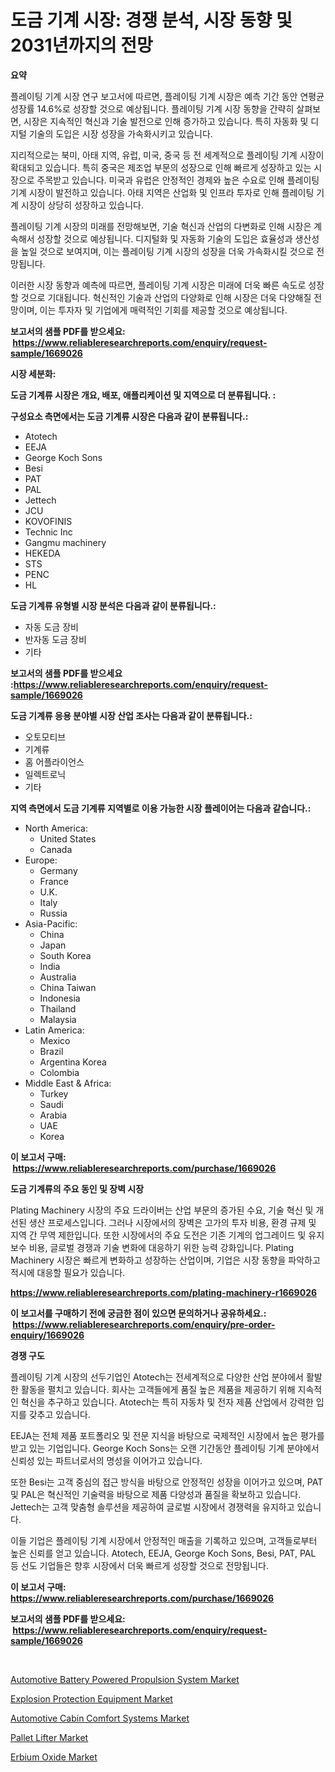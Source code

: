 <p><h1>도금 기계 시장: 경쟁 분석, 시장 동향 및 2031년까지의 전망</h1></p><p><strong>요약</strong></p>
<p><p>플레이팅 기계 시장 연구 보고서에 따르면, 플레이팅 기계 시장은 예측 기간 동안 연평균 성장률 14.6%로 성장할 것으로 예상됩니다. 플레이팅 기계 시장 동향을 간략히 살펴보면, 시장은 지속적인 혁신과 기술 발전으로 인해 증가하고 있습니다. 특히 자동화 및 디지털 기술의 도입은 시장 성장을 가속화시키고 있습니다.</p><p>지리적으로는 북미, 아태 지역, 유럽, 미국, 중국 등 전 세계적으로 플레이팅 기계 시장이 확대되고 있습니다. 특히 중국은 제조업 부문의 성장으로 인해 빠르게 성장하고 있는 시장으로 주목받고 있습니다. 미국과 유럽은 안정적인 경제와 높은 수요로 인해 플레이팅 기계 시장이 발전하고 있습니다. 아태 지역은 산업화 및 인프라 투자로 인해 플레이팅 기계 시장이 상당히 성장하고 있습니다.</p><p>플레이팅 기계 시장의 미래를 전망해보면, 기술 혁신과 산업의 다변화로 인해 시장은 계속해서 성장할 것으로 예상됩니다. 디지털화 및 자동화 기술의 도입은 효율성과 생산성을 높일 것으로 보여지며, 이는 플레이팅 기계 시장의 성장을 더욱 가속화시킬 것으로 전망됩니다.</p><p>이러한 시장 동향과 예측에 따르면, 플레이팅 기계 시장은 미래에 더욱 빠른 속도로 성장할 것으로 기대됩니다. 혁신적인 기술과 산업의 다양화로 인해 시장은 더욱 다양해질 전망이며, 이는 투자자 및 기업에게 매력적인 기회를 제공할 것으로 예상됩니다.</p></p>
<p><strong>보고서의 샘플 PDF를 받으세요: &nbsp;<a href="https://www.reliableresearchreports.com/enquiry/request-sample/1669026">https://www.reliableresearchreports.com/enquiry/request-sample/1669026</a></strong></p>
<p><strong>시장 세분화:</strong></p>
<p><strong> 도금 기계류 시장은 개요, 배포, 애플리케이션 및 지역으로 더 분류됩니다. :</strong></p>
<p><strong>구성요소 측면에서는 도금 기계류 시장은 다음과 같이 분류됩니다.:</strong></p>
<p><ul><li>Atotech</li><li>EEJA</li><li>George Koch Sons</li><li>Besi</li><li>PAT</li><li>PAL</li><li>Jettech</li><li>JCU</li><li>KOVOFINIS</li><li>Technic Inc</li><li>Gangmu machinery</li><li>HEKEDA</li><li>STS</li><li>PENC</li><li>HL</li></ul></p>
<p><strong> 도금 기계류 유형별 시장 분석은 다음과 같이 분류됩니다.:</strong></p>
<p><ul><li>자동 도금 장비</li><li>반자동 도금 장비</li><li>기타</li></ul></p>
<p><strong>보고서의 샘플 PDF를 받으세요 :<a href="https://www.reliableresearchreports.com/enquiry/request-sample/1669026">https://www.reliableresearchreports.com/enquiry/request-sample/1669026</a></strong></p>
<p><strong> 도금 기계류 응용 분야별 시장 산업 조사는 다음과 같이 분류됩니다.:</strong></p>
<p><ul><li>오토모티브</li><li>기계류</li><li>홈 어플라이언스</li><li>일렉트로닉</li><li>기타</li></ul></p>
<p><strong>지역 측면에서 도금 기계류 지역별로 이용 가능한 시장 플레이어는 다음과 같습니다.:</strong></p>
<p><ul>
    <li>
        North America:
        <ul>
            <li>United States</li>
            <li>Canada</li>
        </ul>
    </li>
    <li>
        Europe:
        <ul>
            <li>Germany</li>
            <li>France</li>
            <li>U.K.</li>
            <li>Italy</li>
            <li>Russia</li>
        </ul>
    </li>
    <li>
        Asia-Pacific:
        <ul>
            <li>China</li>
            <li>Japan</li>
            <li>South Korea</li>
            <li>India</li>
            <li>Australia</li>
            <li>China Taiwan</li>
            <li>Indonesia</li>
            <li>Thailand</li>
            <li>Malaysia</li>
        </ul>
    </li>
    <li>
        Latin America:
        <ul>
            <li>Mexico</li>
            <li>Brazil</li>
            <li>Argentina Korea</li>
            <li>Colombia</li>
        </ul>
    </li>
    <li>
        Middle East & Africa:
        <ul>
            <li>Turkey</li>
            <li>Saudi</li>
            <li>Arabia</li>
            <li>UAE</li>
            <li>Korea</li>
        </ul>
    </li>
    </ul></p>
<p><strong>이 보고서 구매: &nbsp;<a href="https://www.reliableresearchreports.com/purchase/1669026">https://www.reliableresearchreports.com/purchase/1669026</a></strong></p>
<p><strong>도금 기계류의 주요 동인 및 장벽 시장</strong></p>
<p><p>Plating Machinery 시장의 주요 드라이버는 산업 부문의 증가된 수요, 기술 혁신 및 개선된 생산 프로세스입니다. 그러나 시장에서의 장벽은 고가의 투자 비용, 환경 규제 및 지역 간 무역 제한입니다. 또한 시장에서의 주요 도전은 기존 기계의 업그레이드 및 유지보수 비용, 글로벌 경쟁과 기술 변화에 대응하기 위한 능력 강화입니다. Plating Machinery 시장은 빠르게 변화하고 성장하는 산업이며, 기업은 시장 동향을 파악하고 적시에 대응할 필요가 있습니다.</p></p>
<p><strong><a href="https://www.reliableresearchreports.com/plating-machinery-r1669026">https://www.reliableresearchreports.com/plating-machinery-r1669026</a></strong></p>
<p><strong>이 보고서를 구매하기 전에 궁금한 점이 있으면 문의하거나 공유하세요.: &nbsp;<a href="https://www.reliableresearchreports.com/enquiry/pre-order-enquiry/1669026">https://www.reliableresearchreports.com/enquiry/pre-order-enquiry/1669026</a></strong></p>
<p><strong>경쟁 구도</strong></p>
<p><p>플레이팅 기계 시장의 선두기업인 Atotech는 전세계적으로 다양한 산업 분야에서 활발한 활동을 펼치고 있습니다. 회사는 고객들에게 품질 높은 제품을 제공하기 위해 지속적인 혁신을 추구하고 있습니다. Atotech는 특히 자동차 및 전자 제품 산업에서 강력한 입지를 갖추고 있습니다.</p><p>EEJA는 전체 제품 포트폴리오 및 전문 지식을 바탕으로 국제적인 시장에서 높은 평가를 받고 있는 기업입니다. George Koch Sons는 오랜 기간동안 플레이팅 기계 분야에서 신뢰성 있는 파트너로서의 명성을 이어가고 있습니다.</p><p>또한 Besi는 고객 중심의 접근 방식을 바탕으로 안정적인 성장을 이어가고 있으며, PAT 및 PAL은 혁신적인 기술력을 바탕으로 제품 다양성과 품질을 확보하고 있습니다. Jettech는 고객 맞춤형 솔루션을 제공하여 글로벌 시장에서 경쟁력을 유지하고 있습니다.</p><p>이들 기업은 플레이팅 기계 시장에서 안정적인 매출을 기록하고 있으며, 고객들로부터 높은 신뢰를 얻고 있습니다. Atotech, EEJA, George Koch Sons, Besi, PAT, PAL 등 선도 기업들은 향후 시장에서 더욱 빠르게 성장할 것으로 전망됩니다.</p></p>
<p><strong>이 보고서 구매: &nbsp; <a href="https://www.reliableresearchreports.com/purchase/1669026">https://www.reliableresearchreports.com/purchase/1669026</a></strong></p>
<p><strong>보고서의 샘플 PDF를 받으세요: &nbsp;<a href="https://www.reliableresearchreports.com/enquiry/request-sample/1669026">https://www.reliableresearchreports.com/enquiry/request-sample/1669026</a></strong><strong></strong></p>
<p>&nbsp;</p>
<p><p><a href="https://issuu.com/reportprime-2/docs/automotive-battery-powered-propulsion-system-marke">Automotive Battery Powered Propulsion System Market</a></p><p><a href="https://view.publitas.com/reportprime-1/explosion-protection-equipment-market-research-report-unlocks-analysis-on-the-market-financial-status-market-size-and-market-revenue-upto-2031/">Explosion Protection Equipment Market</a></p><p><a href="https://issuu.com/reportprime-2/docs/automotive-cabin-comfort-systems-market-size-2030.">Automotive Cabin Comfort Systems Market</a></p><p><a href="https://view.publitas.com/reportprime-1/pallet-lifter-market-size-market-share-and-global-market-analysis-report-2024-2031/">Pallet Lifter Market</a></p><p><a href="https://cat-emmental-94b.notion.site/Erbium-Oxide-Market-Size-Growth-and-Forecast-from-2024-2031-e42a5eb1d3df4cc8a4c5d3926cfbddde">Erbium Oxide Market</a></p></p>